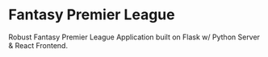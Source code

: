 # Fantasy Premier League

Robust Fantasy Premier League Application built on Flask w/ Python Server & React Frontend.
